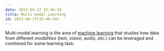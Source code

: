 ```yaml
---
date: 2023-04-17 15:46:34
title: Multi-modal Learning
id: 2023-04-17t15-46-34z
---
```


Multi-modal learning is the area of
[machine learning](./2021-09-09t10-48-40z.md) that studies how data from
different _modalities_ (text, vision, audio, etc.) can be leveraged and combined
for some learning task.
